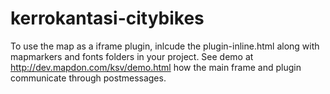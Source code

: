 # kerrokantasi-citybikes

To use the map as a iframe plugin, inlcude the plugin-inline.html along with mapmarkers and fonts folders in your project. See demo at http://dev.mapdon.com/ksv/demo.html how the main frame and plugin communicate through postmessages.
